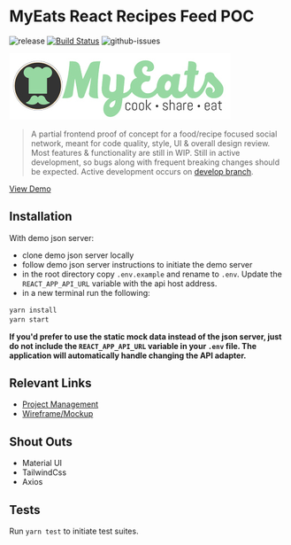 # MyEats React Recipes Feed POC
![release]
[![Build Status][travis-image]][travis-url]
![github-issues]


![myeats-logo]

> A partial frontend proof of concept for a food/recipe focused social network, meant for code quality, style, UI & overall design review.  Most features & functionality are still in WIP.  Still in active development, so bugs along with frequent breaking changes should be expected.  Active development occurs on [develop branch][develop-branch-url].

[View Demo][demo-url]

## Installation

With demo json server:
- clone demo json server locally
- follow demo json server instructions to initiate the demo server
- in the root directory copy `.env.example` and rename to `.env`.  Update the `REACT_APP_API_URL` variable with the api host address.
- in a new terminal run the following:

```sh
yarn install
yarn start
```

**If you'd prefer to use the static mock data instead of the json server, just do not include the `REACT_APP_API_URL` variable in your `.env` file.  The application will automatically handle changing the API adapter.**

## Relevant Links
- [Project Management][project-management]
- [Wireframe/Mockup][wireframe]

## Shout Outs
- Material UI
- TailwindCss
- Axios


## Tests
Run `yarn test` to initiate test suites.

<!-- Markdown link & img dfn's -->
[release]: https://img.shields.io/github/v/release/eddielee394/react-my-eats?include_prereleases
[travis-image]: https://travis-ci.com/eddielee394/react-my-eats.svg?branch=master
[travis-url]: https://travis-ci.com/eddielee394/react-my-eats
[develop-branch-url]: https://github.com/eddielee394/react-my-eats/tree/develop
[project-management]: https://github.com/eddielee394/react-my-eats/projects/1
[github-issues]: https://img.shields.io/github/issues/eddielee394/react-my-eats
[myeats-logo]: https://raw.githubusercontent.com/eddielee394/react-my-eats/master/docs/images/myeats_logo_landscape_small.jpg
[wireframe]: https://projects.invisionapp.com/prototype/ck4rhdk6f007lb801pv14b7tp/play
[demo-url]: https://eddielee394.github.io/react-my-eats
